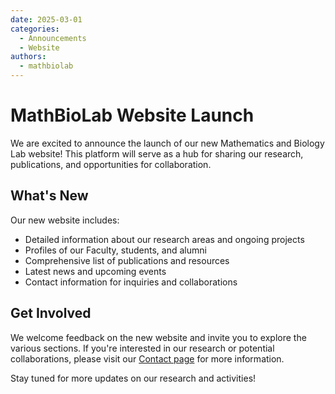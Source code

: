 ```yaml
---
date: 2025-03-01
categories:
  - Announcements
  - Website
authors:
  - mathbiolab
---
```


# MathBioLab Website Launch

We are excited to announce the launch of our new Mathematics and Biology Lab website! This platform will serve as a hub for sharing our research, publications, and opportunities for collaboration.

<!-- more -->

## What's New

Our new website includes:

- Detailed information about our research areas and ongoing projects
- Profiles of our Faculty, students, and alumni
- Comprehensive list of publications and resources
- Latest news and upcoming events
- Contact information for inquiries and collaborations

## Get Involved

We welcome feedback on the new website and invite you to explore the various sections. If you're interested in our research or potential collaborations, please visit our [Contact page](../../contact/index.md) for more information.

Stay tuned for more updates on our research and activities!
